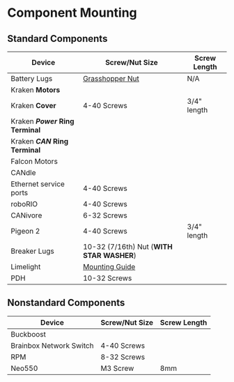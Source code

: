 # Component Mounting

## Standard Components

| Device                           | Screw/Nut Size                                                                                 | Screw Length |
| -------------------------------- | ---------------------------------------------------------------------------------------------- | ------------ |
| Battery Lugs                     | [Grasshopper Nut](https://www.thethriftybot.com/products/grasshopper-nut)                      | N/A          |
| Kraken **Motors**                |                                                                                                |              |
| Kraken **Cover**                 | 4-40 Screws                                                                                    | 3/4" length  |
| Kraken ***Power* Ring Terminal** |                                                                                                |              |
| Kraken ***CAN* Ring Terminal**   |                                                                                                |              |
| Falcon Motors                    |                                                                                                |              |
| CANdle                           |                                                                                                |              |
| Ethernet service ports           | 4-40 Screws                                                                                    |              |
| roboRIO                          | 4-40 Screws                                                                                    |              |
| CANivore                         | 6-32 Screws                                                                                    |              |
| Pigeon 2                         | 4-40 Screws                                                                                    | 3/4" length  |
| Breaker Lugs                     | 10-32 (7/16th) Nut (**WITH STAR WASHER**)                                                              |              |
| Limelight                        | [Mounting Guide](https://docs.limelightvision.io/docs/docs-limelight/getting-started/mounting) |              |
| PDH | 10-32 Screws | |

## Nonstandard Components

| Device                           | Screw/Nut Size                                                            | Screw Length |
| -------------------------------- | ------------------------------------------------------------------------- | ------------ |
| Buckboost                        |                                                                           |              |
| Brainbox Network Switch          | 4-40 Screws                                                               |              |
| RPM                              | 8-32 Screws                                                               |              |
| Neo550 | M3 Screw | 8mm |
